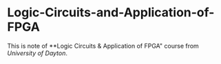 # Logic-Circuits-and-Application-of-FPGA

This is note of **Logic Circuits & Application of FPGA" course from *University of Dayton*.

